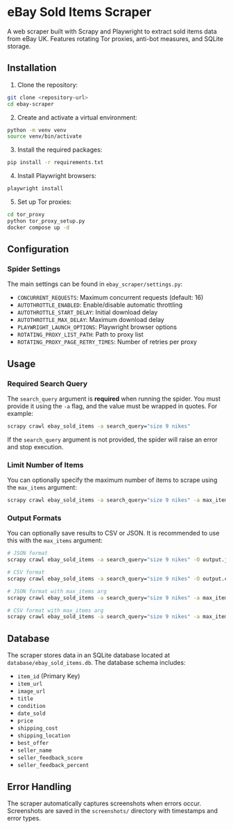 # eBay Sold Items Scraper

A web scraper built with Scrapy and Playwright to extract sold items data from eBay UK. Features rotating Tor proxies, anti-bot measures, and SQLite storage.

## Installation

1. Clone the repository:
```bash
git clone <repository-url>
cd ebay-scraper
```

2. Create and activate a virtual environment:
```bash
python -m venv venv
source venv/bin/activate
```

3. Install the required packages:
```bash
pip install -r requirements.txt
```

4. Install Playwright browsers:
```bash
playwright install
```

5. Set up Tor proxies:
```bash
cd tor_proxy
python tor_proxy_setup.py
docker compose up -d
```

## Configuration

### Spider Settings
The main settings can be found in `ebay_scraper/settings.py`:

- `CONCURRENT_REQUESTS`: Maximum concurrent requests (default: 16)
- `AUTOTHROTTLE_ENABLED`: Enable/disable automatic throttling
- `AUTOTHROTTLE_START_DELAY`: Initial download delay
- `AUTOTHROTTLE_MAX_DELAY`: Maximum download delay
- `PLAYWRIGHT_LAUNCH_OPTIONS`: Playwright browser options
- `ROTATING_PROXY_LIST_PATH`: Path to proxy list
- `ROTATING_PROXY_PAGE_RETRY_TIMES`: Number of retries per proxy

## Usage

### Required Search Query
The `search_query` argument is **required** when running the spider. You must provide it using the `-a` flag, and the value must be wrapped in quotes. For example:
```bash
scrapy crawl ebay_sold_items -a search_query="size 9 nikes"
```

If the `search_query` argument is not provided, the spider will raise an error and stop execution.

### Limit Number of Items
You can optionally specify the maximum number of items to scrape using the `max_items` argument:
```bash
scrapy crawl ebay_sold_items -a search_query="size 9 nikes" -a max_items=100
```

### Output Formats
You can optionally save results to CSV or JSON. It is recommended to use this with the `max_items` argument:
```bash
# JSON format
scrapy crawl ebay_sold_items -a search_query="size 9 nikes" -O output.json

# CSV format
scrapy crawl ebay_sold_items -a search_query="size 9 nikes" -O output.csv

# JSON format with max_items arg
scrapy crawl ebay_sold_items -a search_query="size 9 nikes" -a max_items=100 -O output.json

# CSV format with max_items arg
scrapy crawl ebay_sold_items -a search_query="size 9 nikes" -a max_items=100 -O output.csv
```

## Database

The scraper stores data in an SQLite database located at `database/ebay_sold_items.db`. The database schema includes:

- `item_id` (Primary Key)
- `item_url`
- `image_url`
- `title`
- `condition`
- `date_sold`
- `price`
- `shipping_cost`
- `shipping_location`
- `best_offer`
- `seller_name`
- `seller_feedback_score`
- `seller_feedback_percent`

## Error Handling

The scraper automatically captures screenshots when errors occur. Screenshots are saved in the `screenshots/` directory with timestamps and error types.
